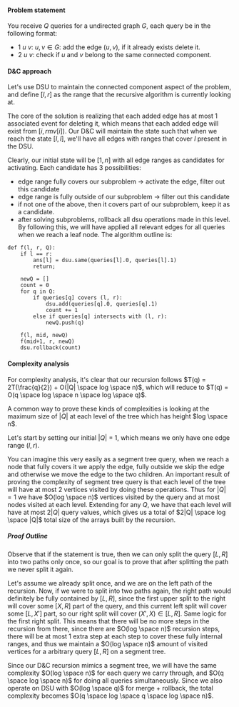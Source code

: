 #### Problem statement
You receive $Q$ queries for a undirected graph $G$, each query be in the following format:
- $1$ $u$ $v$: $u, v \in G$: add the edge $(u, v)$, if it already exists delete it.
- $2$ $u$ $v$: check if $u$ and $v$ belong to the same connected component.

#### D&C approach
Let's use DSU to maintain the connected component aspect of the problem, and define $[l, r]$ as the range that the recursive algorithm is currently looking at.

The core of the solution is realizing that each added edge has at most 1 associated event for deleting it, which means that each added edge will exist from $[i, rmv[i])$. 
Our D&C will maintain the state such that when we reach the state $[l , l]$, we'll have all edges with ranges that cover $l$ present in the DSU.

Clearly, our initial state will be $[1, n]$ with all edge ranges as candidates for activating.
Each candidate has 3 possibilities:
- edge range fully covers our subproblem -> activate the edge, filter out this candidate
- edge range is fully outside of our subproblem -> filter out this candidate
- if not one of the above, then it covers part of our subproblem, keep it as a candidate.
- after solving subproblems, rollback all dsu operations made in this level.
By following this, we will have applied all relevant edges for all queries when we reach a leaf node. The algorithm outline is:
```
def f(l, r, Q):
	if l == r:
		ans[l] = dsu.same(queries[l].0, queries[l].1)
		return;

	newQ = []
	count = 0
	for q in Q:
		if queries[q] covers (l, r):
			dsu.add(queries[q].0, queries[q].1)
			count += 1
		else if queries[q] intersects with (l, r):
			newQ.push(q)

	f(l, mid, newQ)
	f(mid+1, r, newQ)
	dsu.rollback(count)
```

#### Complexity analysis
For complexity analysis, it's clear that our recursion follows $T(q) = 2T(\frac{q}{2}) + O(|Q| \space log \space n)$, which will reduce to $T(q) = O(q \space log \space n \space log \space q)$.

A common way to prove these kinds of complexities is looking at the maximum size of $|Q|$ at each level of the tree which has height $log \space n$.

Let's start by setting our initial $|Q|$ = 1, which means we only have one edge range $(l, r)$.

You can imagine this very easily as a segment tree query, when we reach a node that fully covers it we apply the edge, fully outside we skip the edge and otherwise we move the edge to the two children.
An important result of proving the complexity of segment tree query is that each level of the tree will have at most 2 vertices visited by doing these operations. Thus for $|Q| = 1$ we have $O(log \space n)$ vertices visited by the query and at most nodes visited at each level.
Extending for any $Q$, we have that each level will have at most $2|Q|$ query values, which gives us a total of $2|Q| \space log \space |Q|$ total size of the arrays built by the recursion.
##### Proof Outline
Observe that if the statement is true, then we can only split the query $[L, R]$ into two paths only once, so our goal is to prove that after splitting the path we never split it again.

Let's assume we already split once, and we are on the left path of the recursion.
Now, if we were to split into two paths again, the right path would definitely be fully contained by $[L, R]$, since the first upper split to the right will cover some $[X, R]$ part of the query, and this current left split will cover some $[L, X']$ part, so our right split will cover $(X', X) \in [L, R]$. Same logic for the first right split.
This means that there will be no more steps in the recursion from there, since there are $O(log \space n)$ recursion steps, there will be at most $1$ extra step at each step to cover these fully internal ranges, and thus we maintain a $O(log \space n)$ amount of visited vertices for a arbitrary query $[L, R]$ on a segment tree.

Since our D&C recursion mimics a segment tree, we will have the same complexity $O(log \space n)$ for each query we carry through, and $O(q \space log \space n)$ for doing all queries simultaneously. Since we also operate on DSU with $O(log \space q)$ for merge + rollback, the total complexity becomes $O(q \space log \space q \space log \space n)$.

